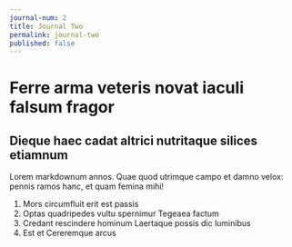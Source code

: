 ```yaml
---
journal-num: 2
title: Journal Two
permalink: journal-two
published: false
---
```


# Ferre arma veteris novat iaculi falsum fragor

## Dieque haec cadat altrici nutritaque silices etiamnum

Lorem markdownum annos. Quae quod utrimque campo et damno velox: pennis ramos
hanc, et quam femina mihi!

1. Mors circumfluit erit est passis
2. Optas quadripedes vultu spernimur Tegeaea factum
3. Credant rescindere hominum Laertaque possis dic luminibus
4. Est et Cereremque arcus

